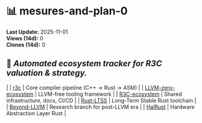 
# 📊 mesures-and-plan-0

**Last Update:** 2025-11-01  
**Views (14d):** 0  
**Clones (14d):** 0  

🧭 _Automated ecosystem tracker for R3C valuation & strategy._  
---






|
| [r3c](https://github.com/r3c-foundation/r3c) | Core compiler pipeline (C++ → Rust → ASM) |
| [LLVM-zero-ecosystem](https://github.com/r3c-foundation/LLVM-zero-ecosystem) | LLVM-free tooling framework |
| [R3C-ecosystem](https://github.com/r3c-foundation/R3C-ecosystem) | Shared infrastructure, docs, CI/CD |
| [Rust-LTSS](https://github.com/r3c-foundation/Rust-Ltss) | Long-Term Stable Rust toolchain |
| [Beyond-LLVM](https://github.com/r3c-foundation/Beyond-LLVM) | Research branch for post-LLVM era |
| [HalRust](https://github.com/r3c-foundation/HalRust) | Hardware Abstraction Layer Rust |
